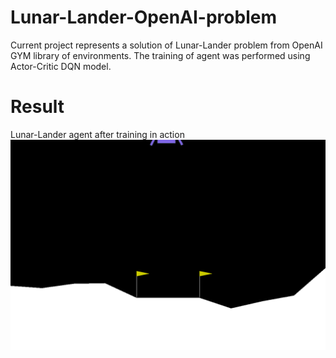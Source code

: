 # Lunar-Lander-OpenAI-problem
Current project represents a solution of Lunar-Lander problem from OpenAI GYM library of environments. 
The training of agent was performed using Actor-Critic DQN model. 
# Result
Lunar-Lander agent after training in action
![GitHub Logo](/lunar_lander.gif)
